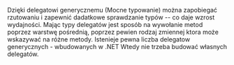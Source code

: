 ﻿Dzięki delegatowi generycznemu (Mocne typowanie) można zapobiegać rzutowaniu  i zapewnić dadatkowe sprawdzanie typów --  co daje wzrost wydajności.
Mając typy delegatów jest sposób na wywołanie metod poprzez warstwę pośrednią, poprzez
pewien  rodzaj zmiennej ktora może wskazywać na różne metody.
Istenieje pewna liczba delegatow generycznych  - wbudowanych w .NET 
Wtedy nie trzeba budować własnych delegatów.  